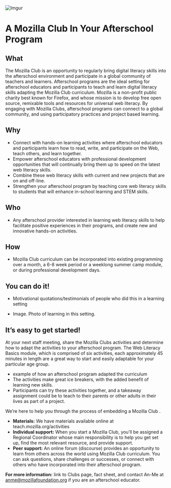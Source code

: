 ![Imgur](http://i.imgur.com/LWGqCAS.png?1)

# A Mozilla Club In Your Afterschool Program

## What
The Mozilla Club is an opportunity to regularly bring digital literacy skills into the afterschool environment and participate in a global community of teachers and learners.  Afterschool programs are the ideal setting for afterschool educators and participants to teach and learn digital literacy skills adapting the Mozilla Club curriculum. Mozilla is a non-profit public charity best known for Firefox, and whose mission is to develop free open source, remixable tools and resources for universal web literacy. By engaging with Mozilla Clubs, afterschool programs can connect to a global community, and using participatory practices and project based learning. 

## Why
* Connect with hands-on learning activities where afterschool educators and participants learn how to read, write, and participate on the Web, teach others, and learn together.  
* Empower afterschool educators with professional development opportunities that will continually bring them up to speed on the latest web literacy skills. 
* Combine these web literacy skills with current and new projects that are on and off-line. 
* Strengthen  your afterschool program by teaching core web literacy skills to students that will enhance in-school learning and STEM skills.

## Who
* Any afterschool provider interested in learning web literacy skills to help facilitate positive experiences in their programs, and create new and innovative  hands-on activities. 

## How 
* Mozilla Club curriculum can be incorporated into existing programming over a month, a 6-8 week period or a weeklong  summer camp module, or during professional development days.

## You can do it!

* Motivational quotations/testimonials of people who did this in a learning setting

* Image. Photo of learning in this setting.




## It’s easy to get started!

At your next staff meeting, share the Mozilla Clubs activities and determine how to adapt the activities to your afterschool program.  The Web Literacy Basics module, which is comprised of six activities, each approximately 45 minutes in length are a great way to start and easily adaptable for your particular age group. 
* example of how an afterschool program adapted the curriculum
* The activities make great ice breakers, with the added benefit of learning new skills.
* Participants can try these activities together, and a takeaway assignment could be to teach to their parents or other adults in their lives as part of a project. 

We’re here to help you through the process of embedding a Mozilla Club . 
* **Materials:** We have materials available online at teach.mozilla.org/activities  
* **Individual support:**  When you start a Mozilla Club, you’ll be assigned a Regional Coordinator whose main responsibility is to help you get set up,  find the most relevant resource, and provide support. 
* **Peer support:**  An online forum (discourse) provides an opportunity to learn from others across the world using Mozilla Club curriculum. You can  ask questions, share challenges or successes, or connect with others who have incorporated into their afterschool program. 


**For more information:**  link to Clubs page, fact sheet, and contact An-Me at [anme@mozillafoundation.org](mailto:anme@mozillafoundation.org) if you are an afterschool educator. 


